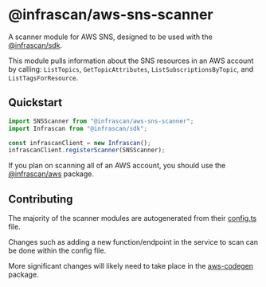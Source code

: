 # @infrascan/aws-sns-scanner

A scanner module for AWS SNS, designed to be used with the [@infrascan/sdk](../../packages/sdk).

This module pulls information about the SNS resources in an AWS account by calling: `ListTopics`, `GetTopicAttributes`, `ListSubscriptionsByTopic`, and `ListTagsForResource`.

## Quickstart

```javascript
import SNSScanner from "@infrascan/aws-sns-scanner";
import Infrascan from "@infrascan/sdk";

const infrascanClient = new Infrascan();
infrascanClient.registerScanner(SNSScanner);
```

If you plan on scanning all of an AWS account, you should use the [@infrascan/aws](../../packages/aws) package.

## Contributing

The majority of the scanner modules are autogenerated from their [config.ts](./config.ts) file. 

Changes such as adding a new function/endpoint in the service to scan can be done within the config file. 

More significant changes will likely need to take place in the [aws-codegen](../codegen) package.